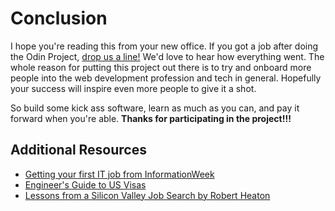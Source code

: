 # Conclusion

I hope you're reading this from your new office.  If you got a job after doing the Odin Project, [drop us a line!](/contact) We'd love to hear how everything went.  The whole reason for putting this project out there is to try and onboard more people into the web development profession and tech in general.  Hopefully your success will inspire even more people to give it a shot.

So build some kick ass software, learn as much as you can, and pay it forward when you're able.  **Thanks for participating in the project!!!**

## Additional Resources

* [Getting your first IT job from InformationWeek](http://www.informationweek.com/global-cio/careers/how-to-land-your-first-it-job/240161457)
* [Engineer's Guide to US Visas](http://blog.sourcing.io/visa-guide)
* [Lessons from a Silicon Valley Job Search by Robert Heaton](http://robertheaton.com/2014/03/07/lessons-from-a-silicon-valley-job-search/)
